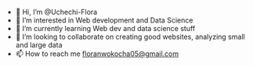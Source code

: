 - 👋 Hi, I’m @Uchechi-Flora
- 👀 I’m interested in Web development and Data Science
- 🌱 I’m currently learning Web dev and data science stuff
- 💞️ I’m looking to collaborate on creating good websites, analyzing small and large data
- 📫 How to reach me floranwokocha05@gmail.com 

<!---
Uchechi-Flora/Uchechi-Flora is a ✨ special ✨ repository because its `README.md` (this file) appears on your GitHub profile.
You can click the Preview link to take a look at your changes.
--->

